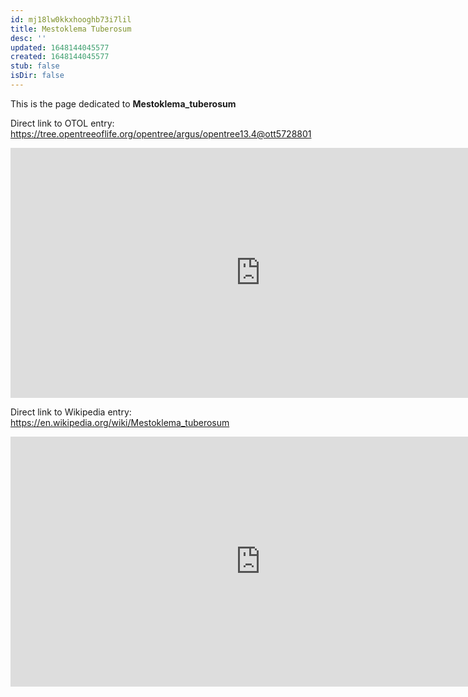 ```yaml
---
id: mj18lw0kkxhooghb73i7lil
title: Mestoklema Tuberosum
desc: ''
updated: 1648144045577
created: 1648144045577
stub: false
isDir: false
---
```

This is the page dedicated to **Mestoklema_tuberosum**


Direct link to OTOL entry: https://tree.opentreeoflife.org/opentree/argus/opentree13.4@ott5728801



<html>
    <body>
    <iframe src="https://tree.opentreeoflife.org/opentree/argus/opentree13.4@ott5728801"
    width="800" height="400" frameborder="0" allowfullscreen> </iframe>
    </body>
</html>
    


Direct link to Wikipedia entry: https://en.wikipedia.org/wiki/Mestoklema_tuberosum



<html>
    <body>
    <iframe src="https://en.wikipedia.org/wiki/Mestoklema_tuberosum"
    width="800" height="400" frameborder="0" allowfullscreen> </iframe>
    </body>
</html>
    
